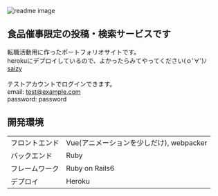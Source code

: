 ![readme image](https://user-images.githubusercontent.com/71591009/124362711-a7d37380-dc71-11eb-925e-d07c86beafa7.png)

## 食品催事限定の投稿・検索サービスです
転職活動用に作ったポートフォリオサイトです。<br>
herokuにデプロイしているので、よかったらみてやってください(ｏ'∀')ﾉ<br>
[saizy](https://saizy.herokuapp.com/)<br>
<br>
テストアカウントでログインできます。<br>
email: test@example.com<br>
password: password<br>

## 開発環境
|||
| ---- | ---- | 
|フロントエンド| Vue(アニメーションを少しだけ), webpacker|
|バックエンド| Ruby|
|フレームワーク|Ruby on Rails6|
|デプロイ|Heroku|




